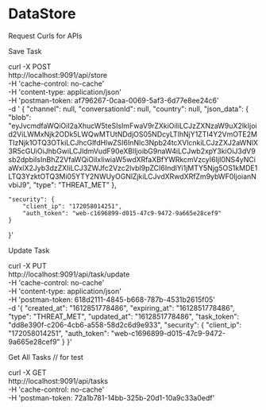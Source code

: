 # DataStore

Request Curls for APIs

Save Task

curl -X POST \
  http://localhost:9091/api/store \
  -H 'cache-control: no-cache' \
  -H 'content-type: application/json' \
  -H 'postman-token: af796267-0caa-0069-5af3-6d77e8ee24c6' \
  -d '  {
    "channel": null,
    "conversationId": null,
    "country": null,
    "json_data": {
        "blob": "eyJvcmdfaWQiOiI2aXhucW5teSIsImFwaV9rZXkiOiIiLCJzZXNzaW9uX2lkIjoid2ViLWMxNjk2ODk5LWQwMTUtNDdjOS05NDcyLTlhNjY1ZTI4Y2VmOTE2MTIzNjk1OTQ3OTkiLCJhcGlfdHlwZSI6InNlc3Npb24tcXVlcnkiLCJzZXJ2aWNlX3R5cGUiOiJhbGwiLCJldmVudF90eXBlIjoibG9naW4iLCJwb2xpY3kiOiJ3dV9sb2dpbiIsInBhZ2VfaWQiOiIxIiwiaW5wdXRfaXBfYWRkcmVzcyI6IjI0NS4yNCiaWxlX2Jyb3dzZXIiLCJ3ZWJfc2Vzc2lvbl9pZCI6IndlYi1jMTY5Njg5OS1kMDE1LTQ3YzktOTQ3Mi05YTY2NWUyOGNlZjkiLCJvdXRwdXRfZm9ybWF0IjoianNvbiJ9",
        "type": "THREAT_MET"
    },
    
    "security": {
        "client_ip": "172058014251",
        "auth_token": "web-c1696899-d015-47c9-9472-9a665e28cef9"
    }
}'

Update Task

curl -X PUT \
  http://localhost:9091/api/task/update \
  -H 'cache-control: no-cache' \
  -H 'content-type: application/json' \
  -H 'postman-token: 618d2111-4845-b668-787b-4531b2615f05' \
  -d '{
    "created_at": "1612851778486",
    "expiring_at": "1612851778486",
    "type": "THREAT_MET",
    "updated_at": "1612851778486",
    "task_token": "dd8e390f-c206-4cb6-a558-58d2c6d9e933",
    "security": {
        "client_ip": "172058014251",
        "auth_token": "web-c1696899-d015-47c9-9472-9a665e28cef9"
    }
}'


Get All Tasks // for  test

curl -X GET \
  http://localhost:9091/api/tasks \
  -H 'cache-control: no-cache' \
  -H 'postman-token: 72a1b781-14bb-325b-20d1-10a9c33a0edf'
